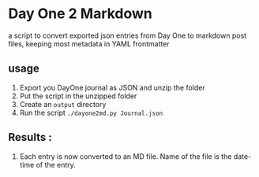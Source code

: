 # Day One 2 Markdown

a script to convert exported json entries from Day One to markdown post files, keeping most metadata in YAML frontmatter

## usage

1. Export you DayOne journal as JSON and unzip the folder
2. Put the script in the unzipped folder
3. Create an `output` directory
4. Run the script `./dayone2md.py Journal.json`

## Results :

1. Each entry is now converted to an MD file. Name of the file is the date-time of the entry.
